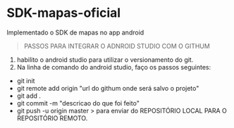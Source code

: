 # SDK-mapas-oficial
Implementado o SDK de mapas no app android

> PASSOS PARA INTEGRAR O ADNROID STUDIO COM O GITHUM
1. habilito o android studio para utilizar o versionamento do git.
2. Na linha de comando do android studio, faço os passos seguintes:
- git init
- git remote add origin "url do githum onde será salvo o projeto"
- git add .
- git commit -m "descricao do que foi feito"
- git push -u origin master > para enviar do REPOSITÓRIO LOCAL PARA O REPOSITÓRIO REMOTO.
